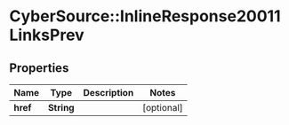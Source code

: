# CyberSource::InlineResponse20011LinksPrev

## Properties
Name | Type | Description | Notes
------------ | ------------- | ------------- | -------------
**href** | **String** |  | [optional] 


